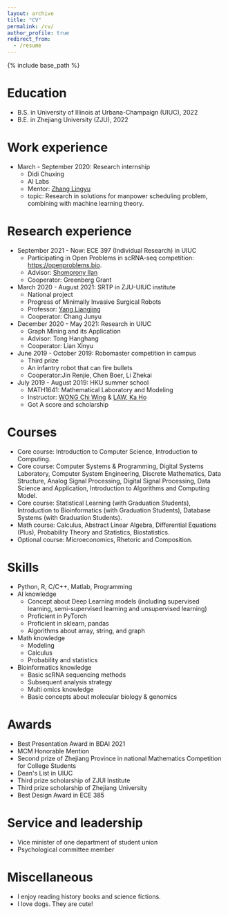 ```yaml
---
layout: archive
title: "CV"
permalink: /cv/
author_profile: true
redirect_from:
  - /resume
---
```


{% include base_path %}

Education
======
* B.S. in University of Illinois at Urbana-Champaign (UIUC), 2022
* B.E. in Zhejiang University (ZJU), 2022


Work experience
======
* March - September 2020: Research internship
  * Didi Chuxing
  * AI Labs
  * Mentor: [Zhang Lingyu](https://www.scholat.com/zhanglingyu?from=singlemessage&isappinstalled=0) 
  * topic: Research in solutions for manpower scheduling problem, combining with machine learning theory.
  
Research experience
======
* September 2021 - Now: ECE 397 (Individual Research) in UIUC
  * Participating in Open Problems in scRNA-seq competition: https://openproblems.bio. 
  * Advisor: [Shomorony Ilan](http://www.ilanshomorony.com)
  * Cooperator: Greenberg Grant
* March 2020 - August 2021: SRTP in ZJU-UIUC institute
  * National project
  * Progress of Minimally Invasive Surgical Robots
  * Professor: [Yang Liangjing](https://person.zju.edu.cn/en/ylj)
  * Cooperator: Chang Junyu
* December  2020 - May 2021: Research in UIUC
  * Graph Mining and its Application
  * Advisor: Tong Hanghang
  * Cooperator: Lian Xinyu
* June 2019 - October 2019: Robomaster competition in campus
  * Third prize
  * An infantry robot that can fire bullets
  * Cooperator:Jin Renjie, Chen Boer, Li Zhekai
* July 2019 - August 2019: HKU summer school
  * MATH1641: Mathematical Laboratory and Modeling
  * Instructor: [WONG Chi Wing](https://hkumath.hku.hk/MathWWW/people.php?faculty.cwwong) & [LAW, Ka Ho](https://www.scifac.hku.hk/people/law-ka-ho)
  * Got A score and scholarship


  
Courses
======
* Core course: Introduction to Computer Science, Introduction to Computing.
* Core course: Computer Systems & Programming, Digital Systems Laboratory, Computer System Engineering, Discrete Mathematics, Data Structure, Analog Signal Processing, Digital Signal Processing, Data Science and Application, Introduction to Algorithms and Computing Model. 
* Core course: Statistical Learning (with Graduation Students), Introduction to Bioinformatics (with Graduation Students), Database Systems (with Graduation Students). 
* Math course: Calculus, Abstract Linear Algebra, Differential Equations (Plus), Probability Theory and Statistics, Biostatistics.
* Optional course: Microeconomics, Rhetoric and Composition.
  
Skills
======
* Python, R, C/C++, Matlab, Programming
* AI knowledge
  * Concept about Deep Learning models (including supervised learning, semi-supervised learning and unsupervised learning)
  * Proficient in PyTorch
  * Proficient in sklearn, pandas
  * Algorithms about array, string, and graph
* Math knowledge
  * Modeling
  * Calculus
  * Probability and statistics
* Bioinformatics knowledge
  * Basic scRNA sequencing methods
  * Subsequent analysis strategy
  * Multi omics knowledge
  * Basic concepts about molecular biology & genomics

Awards
======
* Best Presentation Award in BDAI 2021
* MCM Honorable Mention
* Second prize of Zhejiang Province in national Mathematics Competition for College Students
* Dean's List in UIUC
* Third prize scholarship of ZJUI Institute
* Third prize scholarship of Zhejiang University
* Best Design Award in ECE 385

  
Service and leadership
======
* Vice minister of one department of student union
* Psychological committee member

Miscellaneous
======
* I enjoy reading history books and science fictions.
* I love dogs. They are cute!

<!--
Publications
======
-->
<!--
  <ul>{% for post in site.publications %}
    {% include archive-single-cv.html %}
  {% endfor %}</ul>
-->
<!--
* Liu Tianyu, Zhang Lingyu. Apply Artificial Neural Network to Solving Manpower Scheduling Problem. PAKDD, 2020. (Under Review) 
* Zhang Lingyu, Liu Tianyu, Wang Yunhai. An Intelligent Model for Solving Manpower Scheduling Problems. PAKDD, 2020. (Under Review)
-->

<!--
Talks
======
  <ul>{% for post in site.talks %}
    //{% include archive-single-talk-cv.html %}
  //{% endfor %}</ul>
  In process 
Teaching
======
  //<ul>{% for post in site.teaching %}
    //{% include archive-single-cv.html %}
  //{% endfor %}</ul>
  In process
-->


